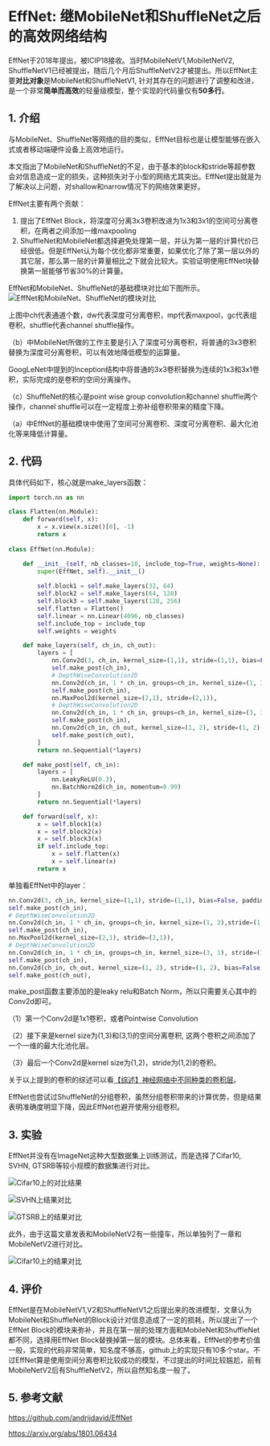 # EffNet: 继MobileNet和ShuffleNet之后的高效网络结构

EffNet于2018年提出，被ICIP18接收。当时MobileNetV1,MobiletNetV2, ShuffleNetV1已经被提出，随后几个月后ShuffleNetV2才被提出。所以EffNet主要**对比对象**是MobileNet和ShuffleNetV1, 针对其存在的问题进行了调整和改进，是一个非常**简单而高效**的轻量级模型，整个实现的代码量仅有**50多行**。

## 1. 介绍

与MobileNet、ShuffleNet等网络的目的类似，EffNet目标也是让模型能够在嵌入式或者移动端硬件设备上高效地运行。

本文指出了MobileNet和ShuffleNet的不足，由于基本的block和stride等超参数会对信息造成一定的损失，这种损失对于小型的网络尤其突出。EffNet提出就是为了解决以上问题，对shallow和narrow情况下的网络效果更好。

EffNet主要有两个贡献：

1. 提出了EffNet Block，将深度可分离3x3卷积改进为1x3和3x1的空间可分离卷积，在两者之间添加一维maxpooling
2. ShuffleNet和MobileNet都选择避免处理第一层，并认为第一层的计算代价已经很低。但是EffNet认为每个优化都非常重要，如果优化了除了第一层以外的其它层，那么第一层的计算量相比之下就会比较大。实验证明使用EffNet块替换第一层能够节省30%的计算量。

EffNet和MobileNet、ShuffleNet的基础模块对比如下图所示。![EffNet和MobileNet、ShuffleNet的模块对比](https://img-blog.csdnimg.cn/20200616155306163.png?x-oss-process=image/watermark,type_ZmFuZ3poZW5naGVpdGk,shadow_10,text_aHR0cHM6Ly9ibG9nLmNzZG4ubmV0L0REX1BQX0pK,size_16,color_FFFFFF,t_70)

上图中ch代表通道个数，dw代表深度可分离卷积，mp代表maxpool，gc代表组卷积，shuffle代表channel shuffle操作。

（b）中MobileNet所做的工作主要是引入了深度可分离卷积，将普通的3x3卷积替换为深度可分离卷积，可以有效地降低模型的运算量。

GoogLeNet中提到的Inception结构中将普通的3x3卷积替换为连续的1x3和3x1卷积，实际完成的是卷积的空间分离操作。

（c）ShuffleNet的核心是point wise group convolution和channel shuffle两个操作，channel shuffle可以在一定程度上弥补组卷积带来的精度下降。

（a）中EffNet的基础模块中使用了空间可分离卷积、深度可分离卷积、最大化池化等来降低计算量。

## 2. 代码

具体代码如下，核心就是make_layers函数：

```python
import torch.nn as nn

class Flatten(nn.Module):
    def forward(self, x):
        x = x.view(x.size()[0], -1)
        return x
     
class EffNet(nn.Module):

    def __init__(self, nb_classes=10, include_top=True, weights=None):
        super(EffNet, self).__init__()
        
        self.block1 = self.make_layers(32, 64)
        self.block2 = self.make_layers(64, 128)
        self.block3 = self.make_layers(128, 256)
        self.flatten = Flatten()
        self.linear = nn.Linear(4096, nb_classes)
        self.include_top = include_top
        self.weights = weights

    def make_layers(self, ch_in, ch_out):
        layers = [
            nn.Conv2d(3, ch_in, kernel_size=(1,1), stride=(1,1), bias=False, padding=0, dilation=(1,1)) if ch_in ==32 else nn.Conv2d(ch_in, ch_in, kernel_size=(1,1),stride=(1,1), bias=False, padding=0, dilation=(1,1)) ,
            self.make_post(ch_in),
            # DepthWiseConvolution2D
            nn.Conv2d(ch_in, 1 * ch_in, groups=ch_in, kernel_size=(1, 3),stride=(1,1), padding=(0,1), bias=False, dilation=(1,1)),
            self.make_post(ch_in),
            nn.MaxPool2d(kernel_size=(2,1), stride=(2,1)),
            # DepthWiseConvolution2D
            nn.Conv2d(ch_in, 1 * ch_in, groups=ch_in, kernel_size=(3, 1), stride=(1,1), padding=(1,0), bias=False, dilation=(1,1)),
            self.make_post(ch_in),
            nn.Conv2d(ch_in, ch_out, kernel_size=(1, 2), stride=(1, 2), bias=False, padding=(0,0), dilation=(1,1)),
            self.make_post(ch_out),
        ]
        return nn.Sequential(*layers)

    def make_post(self, ch_in):
        layers = [
            nn.LeakyReLU(0.3),
            nn.BatchNorm2d(ch_in, momentum=0.99)
        ]
        return nn.Sequential(*layers)

    def forward(self, x):
        x = self.block1(x)
        x = self.block2(x)
        x = self.block3(x)
        if self.include_top:
            x = self.flatten(x)
            x = self.linear(x)
        return x
```

单独看EffNet中的layer：

```python
nn.Conv2d(3, ch_in, kernel_size=(1,1), stride=(1,1), bias=False, padding=0, dilation=(1,1)) if ch_in ==32 else nn.Conv2d(ch_in, ch_in, kernel_size=(1,1),stride=(1,1), bias=False, padding=0, dilation=(1,1)) ,
self.make_post(ch_in),
# DepthWiseConvolution2D
nn.Conv2d(ch_in, 1 * ch_in, groups=ch_in, kernel_size=(1, 3),stride=(1,1), padding=(0,1), bias=False, dilation=(1,1)),
self.make_post(ch_in),
nn.MaxPool2d(kernel_size=(2,1), stride=(2,1)),
# DepthWiseConvolution2D
nn.Conv2d(ch_in, 1 * ch_in, groups=ch_in, kernel_size=(3, 1), stride=(1,1), padding=(1,0), bias=False, dilation=(1,1)),
self.make_post(ch_in),
nn.Conv2d(ch_in, ch_out, kernel_size=(1, 2), stride=(1, 2), bias=False, padding=(0,0), dilation=(1,1)),
self.make_post(ch_out),
```

make_post函数主要添加的是leaky relu和Batch Norm，所以只需要关心其中的Conv2d即可。

（1）第一个Conv2d是1x1卷积，或者Pointwise Convolution

（2）接下来是kernel size为(1,3)和(3,1)的空间分离卷积, 这两个卷积之间添加了一个一维的最大化池化层。

（3）最后一个Conv2d是kernel size为(1,2)，stride为(1,2)的卷积。

关于以上提到的卷积的综述可以看[【综述】神经网络中不同种类的卷积层](https://mp.weixin.qq.com/s?__biz=MzA4MjY4NTk0NQ==&mid=2247485284&idx=1&sn=16ecf58701053cace06a1fd631ef891d&chksm=9f80bdf2a8f734e4688ac2dc06d0bce91fdfd00cb17e10fbb422ca4b79389773c208ab8b9f44&scene=21#wechat_redirect)。

EffNet也尝试过ShuffleNet的分组卷积，虽然分组卷积带来的计算优势，但是结果表明准确度明显下降，因此EffNet也避开使用分组卷积。

## 3. 实验

EffNet并没有在ImageNet这种大型数据集上训练测试，而是选择了Cifar10, SVHN, GTSRB等较小规模的数据集进行对比。

![Cifar10上的对比结果](https://img-blog.csdnimg.cn/20200617131025174.png?x-oss-process=image/watermark,type_ZmFuZ3poZW5naGVpdGk,shadow_10,text_aHR0cHM6Ly9ibG9nLmNzZG4ubmV0L0REX1BQX0pK,size_16,color_FFFFFF,t_70)

![SVHN上结果对比](https://img-blog.csdnimg.cn/20200617131220754.png?x-oss-process=image/watermark,type_ZmFuZ3poZW5naGVpdGk,shadow_10,text_aHR0cHM6Ly9ibG9nLmNzZG4ubmV0L0REX1BQX0pK,size_16,color_FFFFFF,t_70)

![GTSRB上的结果对比](https://img-blog.csdnimg.cn/20200617131254427.png)

此外，由于这篇文章发表和MobileNetV2有一些撞车，所以单独列了一章和MobileNetV2进行对比。

![Cifar10上的结果对比](https://img-blog.csdnimg.cn/20200617131423999.png?x-oss-process=image/watermark,type_ZmFuZ3poZW5naGVpdGk,shadow_10,text_aHR0cHM6Ly9ibG9nLmNzZG4ubmV0L0REX1BQX0pK,size_16,color_FFFFFF,t_70)

## 4. 评价

EffNet是在MobileNetV1,V2和ShuffleNetV1之后提出来的改进模型，文章认为MobileNet和ShuffleNet的Block设计对信息造成了一定的损耗，所以提出了一个EffNet Block的模块来弥补，并且在第一层的处理方面和MobileNet和ShuffleNet都不同，选择用EffNet Block替换掉第一层的模块。总体来看，EffNet的参考价值一般，实现的代码非常简单，知名度不够高，github上的实现只有10多个star。不过EffNet算是使用空间分离卷积比较成功的模型，不过提出的时间比较尴尬，前有MobileNetV2后有ShuffleNetV2，所以自然知名度一般了。

## 5. 参考文献

https://github.com/andrijdavid/EffNet

https://arxiv.org/abs/1801.06434